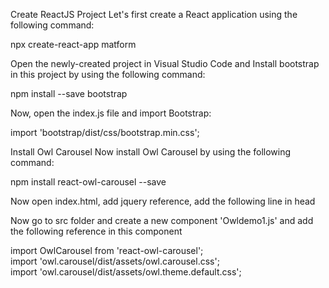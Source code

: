 Create ReactJS Project
Let's first create a React application using the following command:

npx create-react-app matform 

Open the newly-created project in Visual Studio Code and Install bootstrap in this project by using the following command:

npm install --save bootstrap 

Now, open the index.js file and import Bootstrap:

import 'bootstrap/dist/css/bootstrap.min.css'; 

Install Owl Carousel
Now install Owl Carousel by using the following command:

npm install react-owl-carousel --save

Now open index.html, add jquery reference, add the following line in head

<script src="https:code.jquery.com/jquery-3.4.1min.js"></script>

Now go to src folder and create a new component 'Owldemo1.js' and add the following reference in this component

import OwlCarousel from 'react-owl-carousel';  
import 'owl.carousel/dist/assets/owl.carousel.css';  
import 'owl.carousel/dist/assets/owl.theme.default.css';